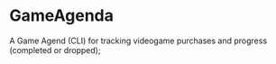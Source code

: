 # GameAgenda
A Game Agend (CLI) for tracking videogame purchases and progress (completed or dropped);
